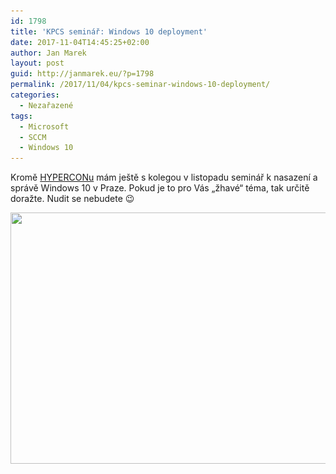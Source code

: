 ```yaml
---
id: 1798
title: 'KPCS seminář: Windows 10 deployment'
date: 2017-11-04T14:45:25+02:00
author: Jan Marek
layout: post
guid: http://janmarek.eu/?p=1798
permalink: /2017/11/04/kpcs-seminar-windows-10-deployment/
categories:
  - Nezařazené
tags:
  - Microsoft
  - SCCM
  - Windows 10
---
```

Kromě <a href="http://www.hypercon.cz" target="_blank" rel="noopener">HYPERCONu</a> mám ještě s kolegou v listopadu seminář k nasazení a správě Windows 10 v Praze. Pokud je to pro Vás &#8222;žhavé&#8220; téma, tak určitě doražte. Nudit se nebudete 😉

[<img class="aligncenter wp-image-1799 size-full" src="/wp-content/uploads/2017/11/KPCS_Seminar_Windows_10.png" alt="" width="732" height="402" srcset="/wp-content/uploads/2017/11/KPCS_Seminar_Windows_10.png 732w, /wp-content/uploads/2017/11/KPCS_Seminar_Windows_10-300x165.png 300w" sizes="(max-width: 732px) 100vw, 732px" />](https://www.kpcs.cz/blog/it-pro-roky-pristi-pozvanka-na-seminare-kpcs-cz.html)

